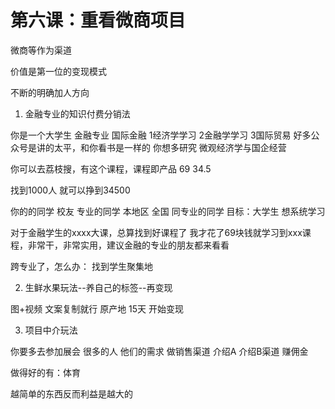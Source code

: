 # 第六课：重看微商项目

微商等作为渠道

价值是第一位的变现模式

不断的明确加人方向

1. 金融专业的知识付费分销法

你是一个大学生 金融专业 国际金融
 1经济学学习 2金融学学习 3国际贸易
 好多公众号是讲的太平，和你看书是一样的
 你想多研究 微观经济学与国企经营

你可以去荔枝搜，有这个课程，课程即产品 69 34.5

找到1000人 就可以挣到34500

你的的同学 校友 专业的同学 本地区 全国 同专业的同学
目标：大学生 想系统学习

对于金融学生的xxxx大课，总算找到好课程了 我才花了69块钱就学习到xxx课程，非常干，非常实用，建议金融的专业的朋友都来看看

跨专业了，怎么办：
找到学生聚集地

2. 生鲜水果玩法--养自己的标签--再变现

图+视频
文案复制就行
原产地
15天 开始变现

3. 项目中介玩法

你要多去参加展会
很多的人 他们的需求
做销售渠道
介绍A 介绍B渠道 赚佣金

做得好的有：体育

越简单的东西反而利益是越大的